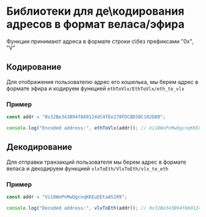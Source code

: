# Библиотеки для де\кодирования адресов в формат веласа/эфира

Функции принимают адреса в формате строки с\без префиксами "0x", "V" 

## Кодирование
Для отображения пользователю адрес его кошелька, мы берем адрес в формате эфира и кодируем функцией `ethToVlx/EthToVlx/eth_to_vlx`

### Пример
```javascript
const addr = "0x32Be343B94f860124dC4fEe278FDCBD38C102D88";

console.log("Encoded address:", ethToVlx(addr)); // Vi18WoPnMwQgcnqKKEuEEtaA51R9
```
## Декодирование
Для отправки транзакций пользователя мы берем адрес в формате веласа и декодируем функцией `vlxToEth/VlxToEth/vlx_to_eth`

### Пример
```javascript
const addr = "Vi18WoPnMwQgcnqKKEuEEtaA51R9";

console.log("Decoded address:", vlxToEth(addr)); // 0x32Be343B94f860124dC4fEe278FDCBD38C102D88
```
